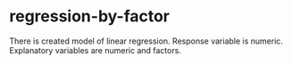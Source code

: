 # regression-by-factor

There is created model of linear regression.
Response variable is numeric.
Explanatory variables are numeric and factors.
